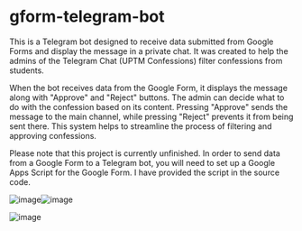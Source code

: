 # gform-telegram-bot

This is a Telegram bot designed to receive data submitted from Google Forms and display the message in a private chat. 
It was created to help the admins of the Telegram Chat (UPTM Confessions) filter confessions from students.

When the bot receives data from the Google Form, it displays the message along with "Approve" and "Reject" buttons. 
The admin can decide what to do with the confession based on its content. Pressing "Approve" sends the message to the main channel, while pressing "Reject" prevents it from being sent there. 
This system helps to streamline the process of filtering and approving confessions.

Please note that this project is currently unfinished. In order to send data from a Google Form to a Telegram bot, you will need to set up a Google Apps Script for the Google Form. 
I have provided the script in the source code.

![image](https://user-images.githubusercontent.com/71540872/230781210-dafa1511-41bd-4182-85c2-d5850953a161.png)![image](https://user-images.githubusercontent.com/71540872/230781395-56af9143-50f8-409c-a7ac-a87bf8176301.png)

![image](https://user-images.githubusercontent.com/71540872/230781601-ce5e8c83-5f63-4fa3-a782-cc9170bd2ff2.png)




